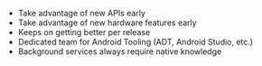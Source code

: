 * Take advantage of new APIs early
* Take advantage of new hardware features early
* Keeps on getting better per release
* Dedicated team for Android Tooling (ADT, Android Studio, etc.)
* Background services always require native knowledge
